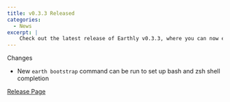 ```yaml
---
title: v0.3.3 Released
categories:
  - News
excerpt: |
    Check out the latest release of Earthly v0.3.3, where you can now easily set up bash and zsh shell completion with the new `earth bootstrap` command. Don't miss this exciting update that simplifies your workflow!
---
```

Changes

- New `earth bootstrap` command can be run to set up bash and zsh shell completion

[Release Page](https://github.com/earthly/earthly/releases/tag/v0.3.3)
